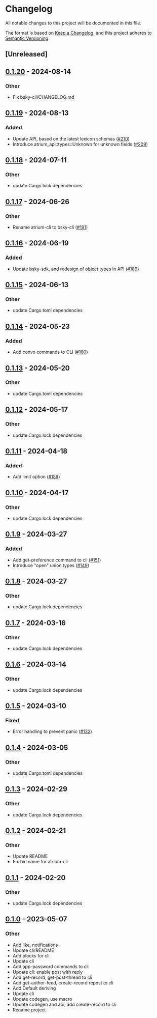 # Changelog
All notable changes to this project will be documented in this file.

The format is based on [Keep a Changelog](https://keepachangelog.com/en/1.0.0/),
and this project adheres to [Semantic Versioning](https://semver.org/spec/v2.0.0.html).

## [Unreleased]

## [0.1.20](https://github.com/sugyan/atrium/compare/bsky-cli-v0.1.19...bsky-cli-v0.1.20) - 2024-08-14

### Other
- Fix bsky-cli/CHANGELOG.md

## [0.1.19](https://github.com/sugyan/atrium/compare/bsky-cli-v0.1.18...bsky-cli-v0.1.19) - 2024-08-13

### Added
- Update API, based on the latest lexicon schemas ([#210](https://github.com/sugyan/atrium/pull/210))
- Introduce atrium_api::types::Unknown for unknown fields  ([#209](https://github.com/sugyan/atrium/pull/209))

## [0.1.18](https://github.com/sugyan/atrium/compare/bsky-cli-v0.1.17...bsky-cli-v0.1.18) - 2024-07-11

### Other
- update Cargo.lock dependencies

## [0.1.17](https://github.com/sugyan/atrium/compare/bsky-cli-v0.1.16...bsky-cli-v0.1.17) - 2024-06-26

### Other
- Rename atrium-cli to bsky-cli ([#191](https://github.com/sugyan/atrium/pull/191))

## [0.1.16](https://github.com/sugyan/atrium/compare/atrium-cli-v0.1.15...atrium-cli-v0.1.16) - 2024-06-19

### Added
- Update bsky-sdk, and redesign of object types in API ([#189](https://github.com/sugyan/atrium/pull/189))

## [0.1.15](https://github.com/sugyan/atrium/compare/atrium-cli-v0.1.14...atrium-cli-v0.1.15) - 2024-06-13

### Other
- update Cargo.toml dependencies

## [0.1.14](https://github.com/sugyan/atrium/compare/atrium-cli-v0.1.13...atrium-cli-v0.1.14) - 2024-05-23

### Added
- Add convo commands to CLI ([#180](https://github.com/sugyan/atrium/pull/180))

## [0.1.13](https://github.com/sugyan/atrium/compare/atrium-cli-v0.1.12...atrium-cli-v0.1.13) - 2024-05-20

### Other
- update Cargo.toml dependencies

## [0.1.12](https://github.com/sugyan/atrium/compare/atrium-cli-v0.1.11...atrium-cli-v0.1.12) - 2024-05-17

### Other
- update Cargo.lock dependencies

## [0.1.11](https://github.com/sugyan/atrium/compare/atrium-cli-v0.1.10...atrium-cli-v0.1.11) - 2024-04-18

### Added
- Add limit option ([#159](https://github.com/sugyan/atrium/pull/159))

## [0.1.10](https://github.com/sugyan/atrium/compare/atrium-cli-v0.1.9...atrium-cli-v0.1.10) - 2024-04-17

### Other
- update Cargo.lock dependencies

## [0.1.9](https://github.com/sugyan/atrium/compare/atrium-cli-v0.1.8...atrium-cli-v0.1.9) - 2024-03-27

### Added
- Add get-preference command to cli ([#151](https://github.com/sugyan/atrium/pull/151))
- Introduce "open" union types ([#149](https://github.com/sugyan/atrium/pull/149))

## [0.1.8](https://github.com/sugyan/atrium/compare/atrium-cli-v0.1.7...atrium-cli-v0.1.8) - 2024-03-27

### Other
- update Cargo.lock dependencies

## [0.1.7](https://github.com/sugyan/atrium/compare/atrium-cli-v0.1.6...atrium-cli-v0.1.7) - 2024-03-16

### Other
- update Cargo.lock dependencies

## [0.1.6](https://github.com/sugyan/atrium/compare/atrium-cli-v0.1.5...atrium-cli-v0.1.6) - 2024-03-14

### Other
- update Cargo.lock dependencies

## [0.1.5](https://github.com/sugyan/atrium/compare/atrium-cli-v0.1.4...atrium-cli-v0.1.5) - 2024-03-10

### Fixed
- Error handling to prevent panic ([#132](https://github.com/sugyan/atrium/pull/132))

## [0.1.4](https://github.com/sugyan/atrium/compare/atrium-cli-v0.1.3...atrium-cli-v0.1.4) - 2024-03-05

### Other
- update Cargo.toml dependencies

## [0.1.3](https://github.com/sugyan/atrium/compare/atrium-cli-v0.1.2...atrium-cli-v0.1.3) - 2024-02-29

### Other
- update Cargo.lock dependencies

## [0.1.2](https://github.com/sugyan/atrium/compare/atrium-cli-v0.1.1...atrium-cli-v0.1.2) - 2024-02-21

### Other
- Update README
- Fix bin.name for atrium-cli

## [0.1.1](https://github.com/sugyan/atrium/compare/atrium-cli-v0.1.0...atrium-cli-v0.1.1) - 2024-02-20

### Other
- update Cargo.lock dependencies

## [0.1.0](https://github.com/sugyan/atrium/releases/tag/atrium-cli-v0.1.0) - 2023-05-07

### Other
- Add like, notifications
- Update cli/README
- Add blocks for cli
- Update cli
- Add app-password commands to cli
- Update cli: enable post with reply
- Add get-record, get-post-thread to cli
- Add get-author-feed, create-record repost to cli
- Add Default deriving
- Update cli
- Update codegen, use macro
- Update codegen and api, add create-record to cli
- Rename project
